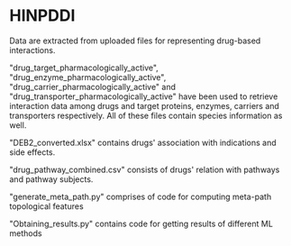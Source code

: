 # HINPDDI

Data are extracted from uploaded files for representing drug-based interactions.

"drug_target_pharmacologically_active", "drug_enzyme_pharmacologically_active", "drug_carrier_pharmacologically_active" and "drug_transporter_pharmacologically_active" have been used to retrieve interaction data among drugs and target proteins, enzymes, carriers and transporters respectively. All of these files contain species information as well.

"DEB2_converted.xlsx" contains drugs' association with indications and side effects.

"drug_pathway_combined.csv" consists of drugs' relation with pathways and pathway subjects.

"generate_meta_path.py" comprises of code for computing meta-path topological features

"Obtaining_results.py" contains code for getting results of different ML methods
